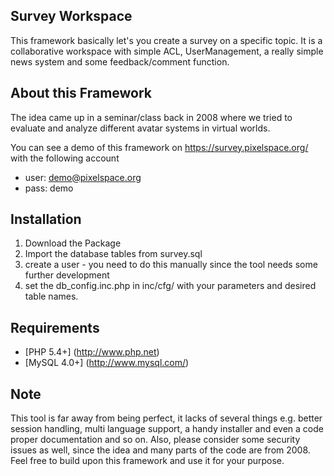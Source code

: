 ## Survey Workspace

This framework basically let's you create a survey on a specific topic. It is a collaborative workspace with simple ACL, UserManagement, a really simple news system and some feedback/comment function.  

## About this Framework

The idea came up in a seminar/class back in 2008 where we tried to evaluate and analyze different avatar systems in virtual worlds.

You can see a demo of this framework on https://survey.pixelspace.org/ with the following account

- user: demo@pixelspace.org
- pass: demo

## Installation

1. Download the Package
2. Import the database tables from survey.sql
3. create a user - you need to do this manually since the tool needs some further development
4. set the db_config.inc.php in inc/cfg/ with your parameters and desired table names.

## Requirements

* [PHP 5.4+] (http://www.php.net)
* [MySQL 4.0+] (http://www.mysql.com/)

## Note

This tool is far away from being perfect, it lacks of several things e.g. better session handling, multi language support, a handy installer and even a code proper documentation and so on. 
Also, please consider some security issues as well, since the idea and many parts of the code are from 2008. Feel free to build upon this framework and use it for your purpose.
 
 
